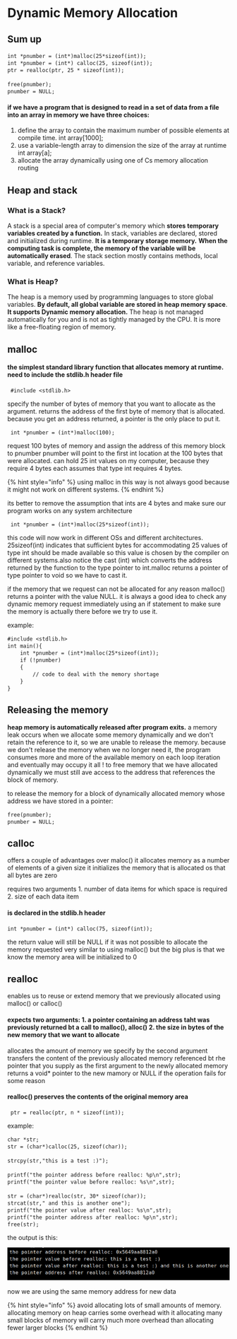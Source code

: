 # Dynamic Memory Allocation

## Sum up

```
int *pnumber = (int*)malloc(25*sizeof(int));
int *pnumber = (int*) calloc(25, sizeof(int));
ptr = realloc(ptr, 25 * sizeof(int));

free(pnumber);
pnumber = NULL;
```

#### if we have a program that is designed to read in a set of data from a file into an array in memory we have three choices:

1. define the array to contain the maximum number of possible elements at compile time. int array\[1000];
2. use a variable-length array to dimension the size of the array at runtime int array\[a];
3. allocate the array dynamically using one of Cs memory allocation routing

## Heap and stack

### What is a Stack?

A stack is a special area of computer's memory which **stores temporary variables created by a function.** In stack, variables are declared, stored and initialized during runtime. **It is a temporary storage memory.** **When the computing task is complete, the memory of the variable will be automatically erased**. The stack section mostly contains methods, local variable, and reference variables.

### What is Heap?

The heap is a memory used by programming languages to store global variables. **By default, all global variable are stored in heap memory space**. **It supports Dynamic memory allocation.** The heap is not managed automatically for you and is not as tightly managed by the CPU. It is more like a free-floating region of memory.

## malloc

#### the simplest standard library function that allocates memory at runtime. need to include the stdlib.h header file

```
 #include <stdlib.h>
```

specify the number of bytes of memory that you want to allocate as the argument. returns the address of the first byte of memory that is allocated. because you get an address returned, a pointer is the only place to put it.

```
 int *pnumber = (int*)malloc(100);
```

request 100 bytes of memory and assign the address of this memory block to pnumber pnumber will point to the first int location at the 100 bytes that were allocated. can hold 25 int values on my computer, because they require 4 bytes each assumes that type int requires 4 bytes.

{% hint style="info" %}
using malloc in this way is not always good because it might not work on different systems.
{% endhint %}

its better to remove the assumption that ints are 4 bytes and make sure our program works on any system architecture

```
 int *pnumber = (int*)malloc(25*sizeof(int));
```

this code will now work in different OSs and different architectures. 25sizeof(int) indicates that sufficient bytes for accommodating 25 values of type int should be made available so this value is chosen by the compiler on different systems.also notice the cast (int) which converts the address returned by the function to the type pointer to int.malloc returns a pointer of type pointer to void so we have to cast it.

if the memory that we request can not be allocated for any reason malloc() returns a pointer with the value NULL. it is always a good idea to check any dynamic memory request immediately using an if statement to make sure the memory is actually there before we try to use it.

example:

```
#include <stdlib.h>
int main(){
    int *pnumber = (int*)malloc(25*sizeof(int));
    if (!pnumber)
    {
        // code to deal with the memory shortage
    }
}
```

## Releasing the memory

**heap memory is automatically released after program exits.** a memory leak occurs when we allocate some memory dynamically and we don't retain the reference to it, so we are unable to release the memory. because we don't release the memory when we no longer need it, the program consumes more and more of the available memory on each loop iteration and eventually may occupy it all ! to free memory that we have allocated dynamically we must still ave access to the address that references the block of memory.

to release the memory for a block of dynamically allocated memory whose address we have stored in a pointer:

```
free(pnumber);
pnumber = NULL;
```

## calloc

offers a couple of advantages over maloc() it allocates memory as a number of elements of a given size it initializes the memory that is allocated os that all bytes are zero

requires two arguments 1. number of data items for which space is required 2. size of each data item

#### is declared in the stdlib.h header

```
int *pnumber = (int*) calloc(75, sizeof(int));
```

the return value will still be NULL if it was not possible to allocate the memory requested very similar to using malloc() but the big plus is that we know the memory area will be initialized to 0

## realloc

enables us to reuse or extend memory that we previously allocated using malloc() or calloc()

#### expects two arguments: 1. a pointer containing an address taht was previously returned bt a call to malloc(), alloc() 2. the size in bytes of the new memory that we want to allocate

allocates the amount of memory we specify by the second argument transfers the content of the previously allocated memory referenced bt rhe pointer that you supply as the first argument to the newly allocated memory returns a void\* pointer to the new mamory or NULL if the operation fails for some reason

#### realloc() preserves the contents of the original memory area

```
 ptr = realloc(ptr, n * sizeof(int));
```

example:

```
char *str;
str = (char*)calloc(25, sizeof(char));

strcpy(str,"this is a test :)");

printf("the pointer address before realloc: %p\n",str);
printf("the pointer value before realloc: %s\n",str);

str = (char*)realloc(str, 30* sizeof(char));
strcat(str," and this is another one");
printf("the pointer value after realloc: %s\n",str);
printf("the pointer address after realloc: %p\n",str);
free(str);
```

the output is this:

![](../../.gitbook/assets/567.png)

now we are using the same memory address for new data

{% hint style="info" %}
avoid allocating lots of small amounts of memory. allocating memory on heap carries some overhead with it allocating many small blocks of memory will carry much more overhead than allocating fewer larger blocks
{% endhint %}
